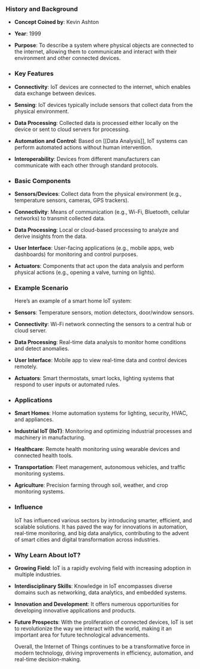 ### **History and Background**
- **Concept Coined by**: Kevin Ashton
- **Year**: 1999
- **Purpose**: To describe a system where physical objects are connected to the internet, allowing them to communicate and interact with their environment and other connected devices.
- ### **Key Features**
- **Connectivity**: IoT devices are connected to the internet, which enables data exchange between devices.
- **Sensing**: IoT devices typically include sensors that collect data from the physical environment.
- **Data Processing**: Collected data is processed either locally on the device or sent to cloud servers for processing.
- **Automation and Control**: Based on [[Data Analysis]], IoT systems can perform automated actions without human intervention.
- **Interoperability**: Devices from different manufacturers can communicate with each other through standard protocols.
- ### **Basic Components**
- **Sensors/Devices**: Collect data from the physical environment (e.g., temperature sensors, cameras, GPS trackers).
- **Connectivity**: Means of communication (e.g., Wi-Fi, Bluetooth, cellular networks) to transmit collected data.
- **Data Processing**: Local or cloud-based processing to analyze and derive insights from the data.
- **User Interface**: User-facing applications (e.g., mobile apps, web dashboards) for monitoring and control purposes.
- **Actuators**: Components that act upon the data analysis and perform physical actions (e.g., opening a valve, turning on lights).
- ### **Example Scenario**
  
  Here’s an example of a smart home IoT system:
- **Sensors**: Temperature sensors, motion detectors, door/window sensors.
- **Connectivity**: Wi-Fi network connecting the sensors to a central hub or cloud server.
- **Data Processing**: Real-time data analysis to monitor home conditions and detect anomalies.
- **User Interface**: Mobile app to view real-time data and control devices remotely.
- **Actuators**: Smart thermostats, smart locks, lighting systems that respond to user inputs or automated rules.
- ### **Applications**
- **Smart Homes**: Home automation systems for lighting, security, HVAC, and appliances.
- **Industrial IoT (IIoT)**: Monitoring and optimizing industrial processes and machinery in manufacturing.
- **Healthcare**: Remote health monitoring using wearable devices and connected health tools.
- **Transportation**: Fleet management, autonomous vehicles, and traffic monitoring systems.
- **Agriculture**: Precision farming through soil, weather, and crop monitoring systems.
- ### **Influence**
  
  IoT has influenced various sectors by introducing smarter, efficient, and scalable solutions. It has paved the way for innovations in automation, real-time monitoring, and big data analytics, contributing to the advent of smart cities and digital transformation across industries.
- ### **Why Learn About IoT?**
- **Growing Field**: IoT is a rapidly evolving field with increasing adoption in multiple industries.
- **Interdisciplinary Skills**: Knowledge in IoT encompasses diverse domains such as networking, data analytics, and embedded systems.
- **Innovation and Development**: It offers numerous opportunities for developing innovative applications and products.
- **Future Prospects**: With the proliferation of connected devices, IoT is set to revolutionize the way we interact with the world, making it an important area for future technological advancements.
  
  Overall, the Internet of Things continues to be a transformative force in modern technology, driving improvements in efficiency, automation, and real-time decision-making.